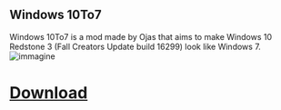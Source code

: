 ## Windows 10To7
Windows 10To7 is a mod made by Ojas that aims to make Windows 10 Redstone 3 (Fall Creators Update build 16299) look like Windows 7.
![immagine](https://github.com/XPower7125/windows-mods-wiki/assets/64551044/ed06c218-1a52-4a5b-a9ae-41ca82a4c722)

# [Download](https://archive.org/details/windows-10to7)

